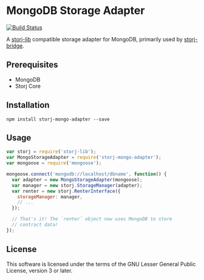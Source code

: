 MongoDB Storage Adapter
=======================

[![Build Status](https://img.shields.io/travis/Storj/mongodb-adapter.svg?style=flat-square)](https://travis-ci.org/Storj/mongodb-adapter)

A [storj-lib](https://github.com/storj/core) compatible storage adapter for 
MongoDB, primarily used by [storj-bridge](https://github.com/storj/bridge).

Prerequisites
-------------

* MongoDB
* Storj Core

Installation
------------

```
npm install storj-mongo-adapter --save
```

Usage
-----

```js
var storj = require('storj-lib');
var MongoStorageAdapter = require('storj-mongo-adapter');
var mongoose = require('mongoose');

mongoose.connect('mongodb://localhost/dbname', function() {
  var adapter = new MongoStorageAdapter(mongoose);
  var manager = new storj.StorageManager(adapter);
  var renter = new storj.RenterInterface({
    storageManager: manager,
    // ...
  });

  // That's it! The `renter` object now uses MongoDB to store
  // contract data!
});
```

License
-------

This software is licensed under the terms of the GNU Lesser General Public 
License, version 3 or later.

